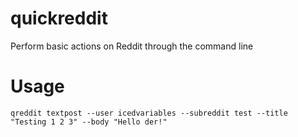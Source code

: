 # quickreddit
Perform basic actions on Reddit through the command line

Usage
=====

    qreddit textpost --user icedvariables --subreddit test --title "Testing 1 2 3" --body "Hello der!"
